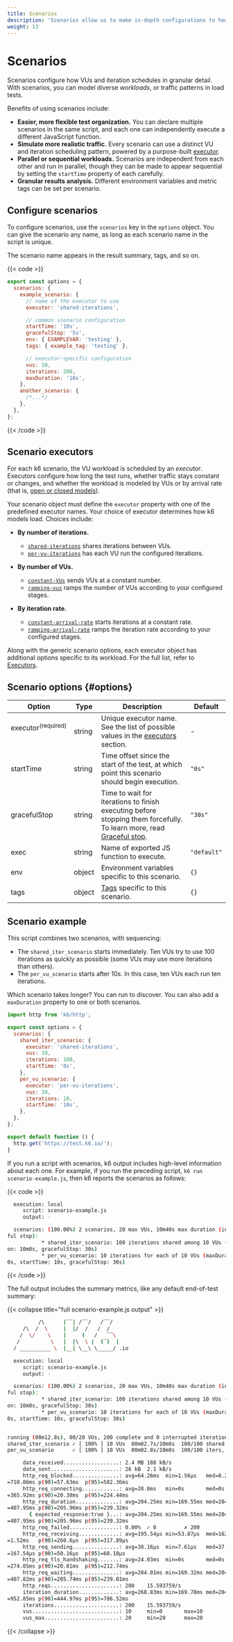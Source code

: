 ```yaml
---
title: Scenarios
description: 'Scenarios allow us to make in-depth configurations to how VUs and iterations are scheduled. This makes it possible to model diverse traffic patterns in load tests.'
weight: 13
---
```


# Scenarios

Scenarios configure how VUs and iteration schedules in granular detail.
With scenarios, you can model diverse _workloads_, or traffic patterns in load tests.

Benefits of using scenarios include:

- **Easier, more flexible test organization.** You can declare multiple scenarios in the same script,
  and each one can independently execute a different JavaScript function.
- **Simulate more realistic traffic.**
  Every scenario can use a distinct VU and iteration scheduling pattern,
  powered by a purpose-built [executor](#scenario-executors).
- **Parallel or sequential workloads.** Scenarios are independent from each other and run in parallel, though they can be made to appear sequential by setting the `startTime` property of each carefully.
- **Granular results analysis.** Different environment variables and metric tags can be set per scenario.

## Configure scenarios

To configure scenarios, use the `scenarios` key in the `options` object.
You can give the scenario any name, as long as each scenario name in the script is unique.

The scenario name appears in the result summary, tags, and so on.

{{< code >}}

```javascript
export const options = {
  scenarios: {
    example_scenario: {
      // name of the executor to use
      executor: 'shared-iterations',

      // common scenario configuration
      startTime: '10s',
      gracefulStop: '5s',
      env: { EXAMPLEVAR: 'testing' },
      tags: { example_tag: 'testing' },

      // executor-specific configuration
      vus: 10,
      iterations: 200,
      maxDuration: '10s',
    },
    another_scenario: {
      /*...*/
    },
  },
};
```

{{< /code >}}

## Scenario executors

For each k6 scenario, the VU workload is scheduled by an _executor_.
Executors configure how long the test runs, whether traffic stays constant or changes, and whether the workload is modeled by VUs or by arrival rate (that is, [open or closed models](https://grafana.com/docs/k6/<K6_VERSION>/using-k6/scenarios/concepts/open-vs-closed)).

Your scenario object must define the `executor` property with one of the predefined executor names.
Your choice of executor determines how k6 models load.
Choices include:

- **By number of iterations.**

  - [`shared-iterations`](https://grafana.com/docs/k6/<K6_VERSION>/using-k6/scenarios/executors/shared-iterations) shares iterations between VUs.
  - [`per-vu-iterations`](https://grafana.com/docs/k6/<K6_VERSION>/using-k6/scenarios/executors/per-vu-iterations) has each VU run the configured iterations.

- **By number of VUs.**

  - [`constant-VUs`](https://grafana.com/docs/k6/<K6_VERSION>/using-k6/scenarios/executors/constant-vus) sends VUs at a constant number.
  - [`ramping-vus`](https://grafana.com/docs/k6/<K6_VERSION>/using-k6/scenarios/executors/ramping-vus) ramps the number of VUs according to your configured stages.

- **By iteration rate.**

  - [`constant-arrival-rate`](https://grafana.com/docs/k6/<K6_VERSION>/using-k6/scenarios/executors/constant-arrival-rate) starts iterations at a constant rate.
  - [`ramping-arrival-rate`](https://grafana.com/docs/k6/<K6_VERSION>/using-k6/scenarios/executors/ramping-arrival-rate) ramps the iteration rate according to your configured stages.

Along with the generic scenario options, each executor object has additional options specific to its workload.
For the full list, refer to [Executors](https://grafana.com/docs/k6/<K6_VERSION>/using-k6/scenarios/executors).

## Scenario options {#options}

| Option                          | Type   | Description                                                                                                                                                                                               | Default     |
| ------------------------------- | ------ | --------------------------------------------------------------------------------------------------------------------------------------------------------------------------------------------------------- | ----------- |
| executor<sup>(required)</sup> ️ | string | Unique executor name. See the list of possible values in the [executors](https://grafana.com/docs/k6/<K6_VERSION>/using-k6/scenarios/executors) section.                                                  | -           |
| startTime                       | string | Time offset since the start of the test, at which point this scenario should begin execution.                                                                                                             | `"0s"`      |
| gracefulStop                    | string | Time to wait for iterations to finish executing before stopping them forcefully. To learn more, read [Graceful stop](https://grafana.com/docs/k6/<K6_VERSION>/using-k6/scenarios/concepts/graceful-stop). | `"30s"`     |
| exec                            | string | Name of exported JS function to execute.                                                                                                                                                                  | `"default"` |
| env                             | object | Environment variables specific to this scenario.                                                                                                                                                          | `{}`        |
| tags                            | object | [Tags](https://grafana.com/docs/k6/<K6_VERSION>/using-k6/tags-and-groups) specific to this scenario.                                                                                                      | `{}`        |

## Scenario example

This script combines two scenarios, with sequencing:

- The `shared_iter_scenario` starts immediately. Ten VUs try to use 100 iterations as quickly as possible (some VUs may use more iterations than others).
- The `per_vu_scenario` starts after 10s. In this case, ten VUs each run ten iterations.

Which scenario takes longer?
You can run to discover.
You can also add a `maxDuration` property to one or both scenarios.

```javascript
import http from 'k6/http';

export const options = {
  scenarios: {
    shared_iter_scenario: {
      executor: 'shared-iterations',
      vus: 10,
      iterations: 100,
      startTime: '0s',
    },
    per_vu_scenario: {
      executor: 'per-vu-iterations',
      vus: 10,
      iterations: 10,
      startTime: '10s',
    },
  },
};

export default function () {
  http.get('https://test.k6.io/');
}
```

If you run a script with scenarios, k6 output includes high-level information about each one.
For example, if you run the preceding script, `k6 run scenario-example.js`,
then k6 reports the scenarios as follows:

{{< code >}}

```bash
  execution: local
     script: scenario-example.js
     output: -

  scenarios: (100.00%) 2 scenarios, 20 max VUs, 10m40s max duration (incl. grace
ful stop):
           * shared_iter_scenario: 100 iterations shared among 10 VUs (maxDurati
on: 10m0s, gracefulStop: 30s)
           * per_vu_scenario: 10 iterations for each of 10 VUs (maxDuration: 10m
0s, startTime: 10s, gracefulStop: 30s)
```

{{< /code >}}

The full output includes the summary metrics, like any default end-of-test summary:

{{< collapse title="full scenario-example.js output" >}}

```bash
          /\      |‾‾| /‾‾/   /‾‾/
     /\  /  \     |  |/  /   /  /
    /  \/    \    |     (   /   ‾‾\
   /          \   |  |\  \ |  (‾)  |
  / __________ \  |__| \__\ \_____/ .io

  execution: local
     script: scenario-example.js
     output: -

  scenarios: (100.00%) 2 scenarios, 20 max VUs, 10m40s max duration (incl. grace
ful stop):
           * shared_iter_scenario: 100 iterations shared among 10 VUs (maxDurati
on: 10m0s, gracefulStop: 30s)
           * per_vu_scenario: 10 iterations for each of 10 VUs (maxDuration: 10m
0s, startTime: 10s, gracefulStop: 30s)


running (00m12.8s), 00/20 VUs, 200 complete and 0 interrupted iterations
shared_iter_scenario ✓ [ 100% ] 10 VUs  00m02.7s/10m0s  100/100 shared iters
per_vu_scenario      ✓ [ 100% ] 10 VUs  00m02.8s/10m0s  100/100 iters, 10 per V

     data_received..................: 2.4 MB 188 kB/s
     data_sent......................: 26 kB  2.1 kB/s
     http_req_blocked...............: avg=64.26ms  min=1.56µs   med=8.28µs   max
=710.86ms p(90)=57.63ms  p(95)=582.36ms
     http_req_connecting............: avg=28.6ms   min=0s       med=0s       max
=365.92ms p(90)=20.38ms  p(95)=224.44ms
     http_req_duration..............: avg=204.25ms min=169.55ms med=204.36ms max
=407.95ms p(90)=205.96ms p(95)=239.32ms
       { expected_response:true }...: avg=204.25ms min=169.55ms med=204.36ms max
=407.95ms p(90)=205.96ms p(95)=239.32ms
     http_req_failed................: 0.00%  ✓ 0         ✗ 200
     http_req_receiving.............: avg=195.54µs min=53.87µs  med=162.55µs max
=1.52ms   p(90)=260.6µs  p(95)=317.89µs
     http_req_sending...............: avg=38.16µs  min=7.61µs   med=37.99µs  max
=167.54µs p(90)=50.16µs  p(95)=60.18µs
     http_req_tls_handshaking.......: avg=24.03ms  min=0s       med=0s       max
=274.05ms p(90)=20.81ms  p(95)=212.74ms
     http_req_waiting...............: avg=204.01ms min=169.32ms med=204.11ms max
=407.82ms p(90)=205.74ms p(95)=239.01ms
     http_reqs......................: 200    15.593759/s
     iteration_duration.............: avg=268.83ms min=169.78ms med=204.67ms max
=952.85ms p(90)=444.97ms p(95)=786.52ms
     iterations.....................: 200    15.593759/s
     vus............................: 10     min=0       max=10
     vus_max........................: 20     min=20      max=20
```

{{< /collapse >}}
